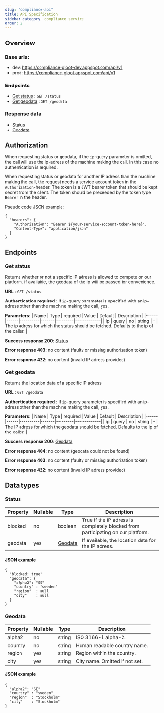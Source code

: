 ```yaml
---
slug: "compliance-api"
title: API Specification
sidebar_category: compliance service
order: 2
---
```


## Overview

### Base urls:

- dev: https://compliance-gloot-dev.appspot.com/api/v1
- prod: https://compliance-gloot.appspot.com/api/v1

### Endpoints

- [Get status](#get-status) : `GET /status`
- [Get geodata](#get-geodata) : `GET /geodata`

### Response data

- [Status](#status)
- [Geodata](#geodata)

## Authorization

When requesting status or geodata, if the `ip`-query parameter is omitted, the call will use the ip-adress of the machine making the call. In this case no authentication is required.

When requesting status or geodata for another IP adress than the machine making the call, the request needs a service account token in the `Authorization`-header. The token is a JWT bearer token that should be kept secret from the client. The token should be preceeded by the token type `Bearer` in the header.

Pseudo code JSON example:

```
{
  "headers": {
    "Authorization": "Bearer ${your-service-account-token-here}",
    "Content-Type": "application/json"
  }
}
```

## Endpoints

### Get status

Returns whether or not a specific IP adress is allowed to compete on our platform. If available, the geodata of the ip will be passed for convenience.

**URL** : `GET /status`

**Authentication required** : If `ip`-query parameter is specified with an ip-adress other than the machine making the call, yes.

**Parameters**:
| Name | Type | required | Value | Default | Description |
|------|------|----------|-------|---------|-------------|
| ip | query | no | string | - | The ip adress for which the status should be fetched. Defaults to the ip of the caller. |

**Success response 200**: [Status](#status)

**Error response 403**: no content (faulty or missing authorization token)

**Error response 422**: no content (invalid IP adress provided)

### Get geodata

Returns the location data of a specific IP adress.

**URL** : `GET /geodata`

**Authentication required** : If `ip`-query parameter is specified with an ip-adress other than the machine making the call, yes.

**Parameters**:
| Name | Type | required | Value | Default | Description |
|------|------|----------|-------|---------|-------------|
| ip | query | no | string | - | The IP adress for which the geodata should be fetched. Defaults to the ip of the caller. |

**Success response 200**: [Geodata](#geodata)

**Error response 404**: no content (geodata could not be found)

**Error response 403**: no content (faulty or missing authorization token)

**Error response 422**: no content (invalid IP adress provided)

## Data types

### Status

| Property | Nullable | Type                | Description                                                                     |
| -------- | -------- | ------------------- | ------------------------------------------------------------------------------- |
| blocked  | no       | boolean             | True if the IP adress is completely blocked from participating on our platform. |
| geodata  | yes      | [Geodata](#geodata) | If available, the location data for the IP adress.                              |

#### JSON example

```
{
  "blocked: true"
  "geodata": {
    "alpha2": "SE"
    "country" : "sweden"
    "region"  : null
    "city"    : null
  }
}
```

### Geodata

| Property | Nullable | Type   | Description                    |
| -------- | -------- | ------ | ------------------------------ |
| alpha2   | no       | string | ISO 3166-1 alpha-2.            |
| country  | no       | string | Human readable country name.   |
| region   | yes      | string | Region within the country.     |
| city     | yes      | string | City name. Omitted if not set. |

#### JSON example

```
{
  "alpha2": "SE"
  "country" : "sweden"
  "region"  : "Stockholm"
  "city"    : "Stockholm"
}
```
